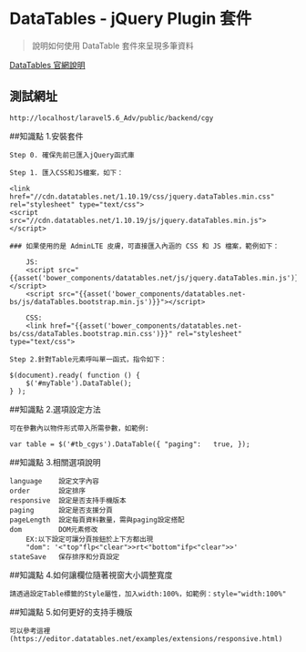 # DataTables - jQuery Plugin 套件

> 說明如何使用 DataTable 套件來呈現多筆資料

[DataTables 官網說明](https://datatables.net/)

## 測試網址

    http://localhost/laravel5.6_Adv/public/backend/cgy

##知識點 1.安裝套件

    Step 0. 確保先前已匯入jQuery函式庫

    Step 1. 匯入CSS和JS檔案，如下：

    <link href="//cdn.datatables.net/1.10.19/css/jquery.dataTables.min.css" rel="stylesheet" type="text/css">
    <script src="//cdn.datatables.net/1.10.19/js/jquery.dataTables.min.js"></script>

    ### 如果使用的是 AdminLTE 皮膚，可直接匯入內涵的 CSS 和 JS 檔案，範例如下：

        JS:
        <script src="{{asset('bower_components/datatables.net/js/jquery.dataTables.min.js')}}"></script>
        <script src="{{asset('bower_components/datatables.net-bs/js/dataTables.bootstrap.min.js')}}"></script>

        CSS:
        <link href="{{asset('bower_components/datatables.net-bs/css/dataTables.bootstrap.min.css')}}" rel="stylesheet" type="text/css">

    Step 2.針對Table元素呼叫單一函式，指令如下：

    $(document).ready( function () {
        $('#myTable').DataTable();
    } );

##知識點 2.選項設定方法

    可在參數內以物件形式帶入所需參數，如範例:

    var table = $('#tb_cgys').DataTable({ "paging":   true, });

##知識點 3.相關選項說明

    language    設定文字內容
    order       設定排序
    responsive  設定是否支持手機版本
    paging      設定是否支援分頁
    pageLength  設定每頁資料數量，需與paging設定搭配
    dom         DOM元素修改
        EX:以下設定可讓分頁按鈕於上下方都出現
        "dom": '<"top"flp<"clear">>rt<"bottom"ifp<"clear">>'
    stateSave   保存排序和分頁設定

##知識點 4.如何讓欄位隨著視窗大小調整寬度

    請透過設定Table標籤的Style屬性，加入width:100%，如範例：style="width:100%"

##知識點 5.如何更好的支持手機版

    可以參考這裡(https://editor.datatables.net/examples/extensions/responsive.html)
